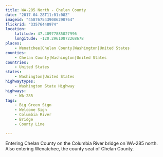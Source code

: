 ```yaml
---
title: WA-285 North - Chelan County
date: "2017-04-28T11:01:08Z"
imageid: "4587675439086290764"
flickrid: "33576448974"
location:
    latitude: 47.40977885027996
    longitude: -120.29610872268678
places:
    - Wenatchee|Chelan County|Washington|United States
counties:
    - Chelan County|Washington|United States
countries:
    - United States
states:
    - Washington|United States
highwaytypes:
    - Washington State Highway
highways:
    - WA-285
tags:
    - Big Green Sign
    - Welcome Sign
    - Columbia River
    - Bridge
    - County Line

---
```

Entering Chelan County on the Columbia River bridge on WA-285 north.  Also entering Wenatchee, the county seat of Chelan County.